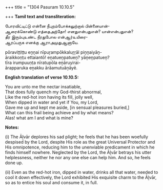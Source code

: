 +++
title = "1304 Pasuram 10.10.5"

+++
**Tamil text and transliteration:**

போரவிட்டிட்டு என்னை நீபுறம்போக்கலுற்றால் பின்னையான்-  
ஆரைக்கொண்டு எத்தைஅந்தோ! எனதுஎன்பதுஎன்? யான்என்பதுஎன்?  
தீர இரும்புஉண்ட நீரதுபோல என்ஆர்உயிரை-  
ஆரப்பருக எனக்கு ஆராஅமுதுஆனாயே.

pōraviṭṭiṭṭu eṉṉai nīpuṟampōkkaluṟṟāl piṉṉaiyāṉ-  
āraikkoṇṭu ettaiantō! eṉatueṉpatueṉ? yāṉeṉpatueṉ?  
tīra irumpuuṇṭa nīratupōla eṉāruyirai-  
ārapparuka eṉakku ārāamutuāṉāyē.

**English translation of verse 10.10.5:**

You are unto me the nectar insatiable,  
That does fully quench my God-thirst abnormal,  
Like the red-hot iron having its fill, jolly well,  
When dipped in water and yet if You, my Lord,  
Gave me up and kept me aside, [in sensual pleasures buried,]  
What can this frail being achieve and by what means?  
Alas! what am I and what is mine?

**Notes:**

\(i\) The Āḻvār deplores his sad plight; he feels that he has been woefully despised by the Lord, despite His role as the great Universal Protector and His omnipotence, reducing him to the unenviable predicament in which he finds himself nowhere. Neglected by the Lord, the Āḻvār betrays his utter helplessness, neither he nor any one else can help him. And so, he feels done up.

\(ii\) Even as the red-hot iron, dipped in water, drinks all that water, needed to cool it down effectively, the Lord exhibited His exquisite charm to the Āḻvār, so as to entice his soul and consume it, in full.


